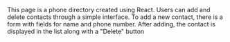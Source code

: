 This page is a phone directory created using React. Users can add and delete
contacts through a simple interface. To add a new contact, there is a form with fields
for name and phone number. After adding, the contact is displayed in the list along
with a "Delete" button